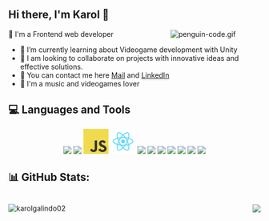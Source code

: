 ## Hi there, I'm Karol 👋
<img align="right" alt="penguin-code.gif" width=180 src="https://github.com/karolgalindo02/karolgalindo02/assets/122057880/101655db-9971-4def-9f3d-1c9012be07d4.gif">

🐧 I'm a Frontend web developer

- 🔭 I’m currently learning about Videogame development with Unity
- 🎯 I am looking to collaborate on projects with innovative ideas and effective solutions.
- 📌 You can contact me here <a href="mailto:karolgalindo2018@gmail.com?subject=Servicios%20requeridos&body=Hola%20Karol!%20%F0%9F%91%8B">Mail</a> and [LinkedIn](https://www.linkedin.com/in/karol-galindo/)
- 👾 I'm a music and videogames lover



<!--
**karolgalindo02/karolgalindo02** is a ✨ _special_ ✨ repository because its `README.md` (this file) appears on your GitHub profile.

Here are some ideas to get you started:

- 🔭 I’m currently working on ...
- 🌱 I’m currently learning ...
- 👯 I’m looking to collaborate on ...
- 🤔 I’m looking for help with ...
- 💬 Ask me about ...
- 📫 How to reach me: ...
- 😄 Pronouns: ...
- ⚡ Fun fact: ...
-->

## 💻 Languages and Tools
<p align="center">
<code><img height=50 src="https://user-images.githubusercontent.com/86115727/215505925-ad47386c-4f17-48a3-9ddb-c6d2d0326406.png"/></code>
<code><img height=50 src="https://github.com/karolgalindo02/karolgalindo02/assets/122057880/c6d3d18e-42ff-4a09-b419-a7dfe1b7542c.png"/></code>
<code><img height=50 src="https://raw.githubusercontent.com/github/explore/80688e429a7d4ef2fca1e82350fe8e3517d3494d/topics/javascript/javascript.png" /></code>
<code><img height="50" src="https://raw.githubusercontent.com/github/explore/80688e429a7d4ef2fca1e82350fe8e3517d3494d/topics/react/react.png"></code>
<code><img height="50" src="https://github.com/karolgalindo02/karolgalindo02/assets/122057880/40948656-a9a2-4e24-9f69-0a180fa8dd0a.png"></code>
<code><img height="50" src="https://github.com/karolgalindo02/karolgalindo02/assets/122057880/95ff6a15-f4df-4b71-b050-897cdb130058.png"></code>
<code><img height="50" src="https://github.com/karolgalindo02/karolgalindo02/assets/122057880/c4b5f22d-0afd-4e04-a4e3-2f0af24b5791.png"></code>
<code><img height="50" src="https://github.com/karolgalindo02/karolgalindo02/assets/122057880/7a05a892-5467-447d-b006-99dc25b997ac.png"></code>
<code><img height="50" src="https://github.com/karolgalindo02/karolgalindo02/assets/122057880/c3fa9215-6bfa-458d-888e-d72ec2f9347a.png"></code>
<code><img height="50" src="https://github.com/karolgalindo02/karolgalindo02/assets/122057880/22a9561a-1d28-4b8b-90c2-e7314adc3e09.png"></code>
<code><img height="50" src="https://github.com/karolgalindo02/karolgalindo02/assets/122057880/523da9cc-1572-43b0-be6a-5af1210fa45c.png"></code>
</p>


## 📊 GitHub Stats:
<div style="display: flex; justify-content: space-between; flex-wrap: nowrap;">
  <p align="center"><img align="center" src="https://github-readme-streak-stats.herokuapp.com/?user=karolgalindo02&theme=dark&hide_border=false" alt="karolgalindo02" /></p>
  <p align="center"><img align="center" src="https://github-readme-stats.vercel.app/api/top-langs/?username=karolgalindo02&theme=dark&hide_border=false&include_all_commits=true&count_private=true&layout=compact" /></p>
</div>
